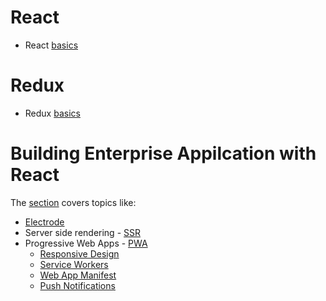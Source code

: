 # React
- React [basics](/react)

# Redux
- Redux [basics](/redux)

# Building Enterprise Appilcation with React 
The [section](/react-enterprise) covers topics like:
- [Electrode](http://www.electrode.io/docs/what_is_electrode.html)
- Server side rendering - [SSR](https://redux.js.org/recipes/server-rendering)
- Progressive Web Apps - [PWA](https://developers.google.com/web/progressive-web-apps/checklist)
    - [Responsive Design](https://developers.google.com/web/fundamentals/design-and-ux/responsive/)
    - [Service Workers](https://developers.google.com/web/fundamentals/primers/service-workers/)
    - [Web App Manifest](https://developers.google.com/web/fundamentals/web-app-manifest/)
    - [Push Notifications](https://developers.google.com/web/fundamentals/push-notifications/)